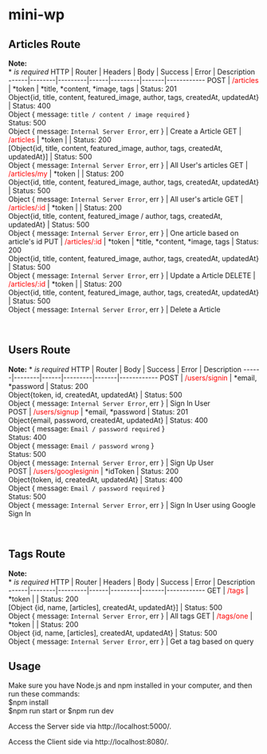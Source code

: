 # mini-wp

## Articles Route
**Note:**  <br>*  *is required*
 HTTP | Router | Headers | Body | Success | Error | Description
------|--------|---------|------|---------|-------|------------
 POST | <span style="color:red">/articles</span> | *token | *title, *content, *image, tags | Status: 201<br>Object{id, title, content, featured_image, author, tags, createdAt, updatedAt} | Status: 400<br>Object { message: `title / content / image required` }<br>Status: 500<br>Object { message: `Internal Server Error`, err } | Create a Article
 GET | <span style="color:red">/articles</span> | *token |  | Status: 200<br>[Object{id, title, content, featured_image, author, tags, createdAt, updatedAt}] | Status: 500<br>Object { message: `Internal Server Error`, err } | All User's articles
 GET | <span style="color:red">/articles/my</span> | *token |  | Status: 200<br>Object{id, title, content, featured_image, author, tags, createdAt, updatedAt} | Status: 500<br>Object { message: `Internal Server Error`, err } | All user's article
 GET | <span style="color:red">/articles/:id</span> | *token |  | Status: 200<br>Object{id, title, content, featured_image / author, tags, createdAt, updatedAt} | Status: 500<br>Object { message: `Internal Server Error`, err } | One article based on article's id
 PUT | <span style="color:red">/articles/:id</span> | *token | *title, *content, *image, tags | Status: 200<br>Object{id, title, content, featured_image, author, tags, createdAt, updatedAt} | Status: 500<br>Object { message: `Internal Server Error`, err } | Update a Article
 DELETE | <span style="color:red">/articles/:id</span> | *token |  | Status: 200<br>Object{id, title, content, featured_image, author, tags, createdAt, updatedAt} | Status: 500<br>Object { message: `Internal Server Error`, err } | Delete a Article

<br>

## Users Route
**Note:**  *  *is required*
 HTTP | Router | Body | Success | Error | Description
------|--------|------|---------|-------|------------
 POST | <span style="color:red">/users/signin</span> |  *email, *password | Status: 200<br>Object{token, id, createdAt, updatedAt} | Status: 500<br>Object { message: `Internal Server Error`, err } | Sign In User  
 POST | <span style="color:red">/users/signup</span> |  *email, *password | Status: 201<br>Object{email, password, createdAt, updatedAt} | Status: 400<br>Object { message: `Email / password required` }<br>Status: 400<br>Object { message: `Email / password wrong` }<br>Status: 500<br>Object { message: `Internal Server Error`, err } | Sign Up User  
 POST | <span style="color:red">/users/googlesignin</span> | *idToken  | Status: 200<br>Object{token, id, createdAt, updatedAt} | Status: 400<br>Object { message: `Email / password required` }<br>Status: 500<br>Object { message: `Internal Server Error`, err } | Sign In User using Google Sign In 

<br>

## Tags Route
**Note:**  <br>*  *is required*
  HTTP | Router | Headers | Body | Success | Error | Description
------|--------|---------|------|---------|-------|------------
 GET | <span style="color:red">/tags</span> | *token |  | Status: 200<br>[Object {id, name, [articles], createdAt, updatedAt}] | Status: 500<br>Object { message: `Internal Server Error`, err } | All tags
 GET | <span style="color:red">/tags/one</span> | *token |  | Status: 200<br>Object {id, name, [articles], createdAt, updatedAt} | Status: 500<br>Object { message: `Internal Server Error`, err } | Get a tag based on query

## Usage

Make sure you have Node.js and npm installed in your computer, and then run these commands:<br>
$npm install<br>
$npm run start or $npm run dev<br>

Access the Server side via http://localhost:5000/.

Access the Client side via http://localhost:8080/.